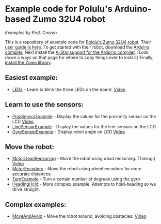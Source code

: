 # Example code for Polulu's Arduino-based Zumo 32U4 robot

*Examples by Prof. Craven*

This is a repository of example code
for [Pololu's Zumo 32U4 robot](https://www.pololu.com/category/170/zumo-32u4-robot).
Their [user guide is here](https://www.pololu.com/docs/0J63). To get
started with their robot, download the
[Arduino compiler](https://www.arduino.cc/en/Main/Software),
Next install the
[A-Star support for the Arduino compiler](https://github.com/pololu/a-star).
(Look down a ways on that page for where to copy things over to install.)
Finally, [install the Zumo library](https://www.pololu.com/docs/0J63/6).

## Easiest example:

* [LEDs](LEDs/LEDs.ino) - Learn to blink the three LEDs on the board. [Video](https://youtu.be/7KgZUn8ATDQ)

## Learn to use the sensors:

* [ProxSensorExample](ProxSensorExample/ProxSensorExample.ino) - Display the values for the proximity sensor on the LCD [Video](https://youtu.be/ddPo6HQvxzQ)
* [LineSensorExample](LineSensorExample/LineSensorExample.ino) - Display the values for the line sensors on the LCD
* [GyroSensorExample](GyroSensorExample/GyroSensorExample.ino) - Display robot angle on LCD [Video](https://youtu.be/XOp22Xx7ZnU)

## Move the robot:

* [MotorDeadReckoning](MotorDeadReckoning/MotorDeadReckoning.ino) - Move the robot using dead reckoning. (Timing.) [Video](https://youtu.be/k2DDa9nwVx0)
* [MotorEncoders](MotorEncoders/MotorEncoders.ino) - Move the robot using wheel encoders for more accurate distances.
* [TurnExample](TurnExample/TurnExample.ino) - Turn a certain number of degrees using the gyro
* [HeadingHold](HeadingHold/HeadingHold.ino) - More complex example. Attempts to hold-heading so we drive straight.

## Complex examples:

* [MoveAndAvoid](MoveAndAvoid/MoveAndAvoid.ino) - Move the robot around, avoiding obstacles. [Video](https://youtu.be/mv8Kxi9K_sY)